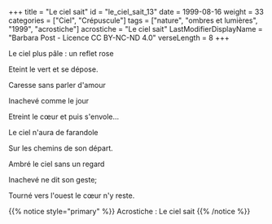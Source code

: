 +++
title = "Le ciel sait"
id = "le_ciel_sait_13"
date = 1999-08-16
weight = 33
categories = ["Ciel", "Crépuscule"]
tags = ["nature", "ombres et lumières", "1999", "acrostiche"]
acrostiche = "Le ciel sait"
LastModifierDisplayName = "Barbara Post - Licence CC BY-NC-ND 4.0"
verseLength = 8
+++

Le ciel plus pâle : un reflet rose

Eteint le vert et se dépose.

Caresse sans parler d'amour

Inachevé comme le jour

Etreint le cœur et puis s'envole...

Le ciel n'aura de farandole

Sur les chemins de son départ.

Ambré le ciel sans un regard

Inachevé ne dit son geste;

Tourné vers l'ouest le cœur n'y reste.

{{% notice style="primary" %}}
Acrostiche : Le ciel sait
{{% /notice %}}
